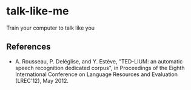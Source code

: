 # talk-like-me
Train your computer to talk like you


## References

* A. Rousseau, P. Deléglise, and Y. Estève, "TED-LIUM: an automatic speech recognition dedicated corpus", in Proceedings of the Eighth International Conference on Language Resources and Evaluation (LREC'12), May 2012.
